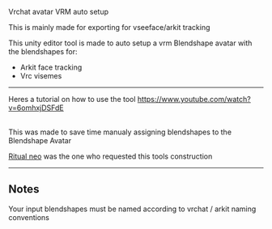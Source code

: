 Vrchat avatar VRM auto setup

This is mainly made for exporting for vseeface/arkit tracking

This unity editor tool is made to auto setup a vrm Blendshape avatar with the blendshapes for:

* Arkit face tracking  
* Vrc visemes  
  
---

Heres a tutorial on how to use the tool 
https://www.youtube.com/watch?v=6omhxjDSFdE

<br />
This was made to save time manualy assigning blendshapes to the Blendshape Avatar  

[Ritual neo](https://www.youtube.com/channel/UCaHuQWPtaw8XLRMIOctBQRQ) was the one who requested this tools construction


---
## Notes
Your input blendshapes must be named according to vrchat / arkit naming conventions
